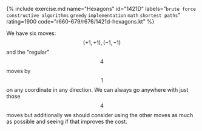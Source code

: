 {% include exercise.md name="Hexagons" id="1421D" labels="`brute force` `constructive algorithms` `greedy` `implementation` `math` `shortest paths`" rating=1900 code="r660-679/r676/1421d-hexagons.kt" %}

We have six moves: $$(+1, +1), (-1, -1)$$ and the "regular" $$4$$ moves by $$1$$ on any coordinate in any direction.  We can always go anywhere with just those $$4$$ moves but additionally we should consider using the other moves as much as possible and seeing if that improves the cost.
